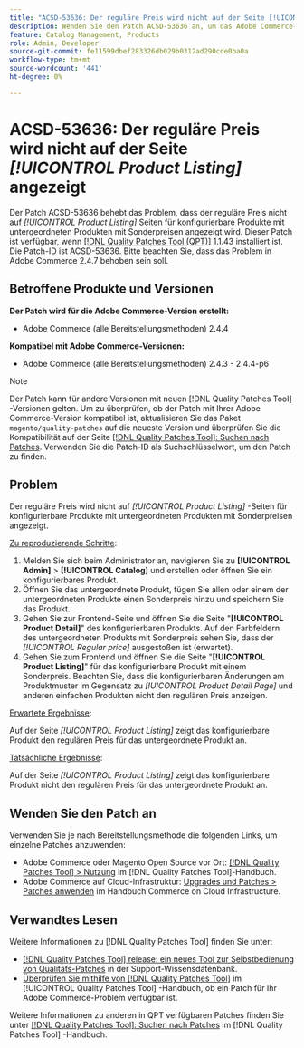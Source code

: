 ```yaml
---
title: "ACSD-53636: Der reguläre Preis wird nicht auf der Seite [!UICONTROL Product Listing] angezeigt."
description: Wenden Sie den Patch ACSD-53636 an, um das Adobe Commerce-Problem zu beheben, bei dem der reguläre Preis auf *[!UICONTROL Product Listing]*-Seiten für konfigurierbare Produkte mit untergeordneten Produkten mit Sonderpreisen nicht angezeigt wird.
feature: Catalog Management, Products
role: Admin, Developer
source-git-commit: fe11599dbef283326db029b0312ad290cde0ba0a
workflow-type: tm+mt
source-wordcount: '441'
ht-degree: 0%

---
```


# ACSD-53636: Der reguläre Preis wird nicht auf der Seite *[!UICONTROL Product Listing]* angezeigt

Der Patch ACSD-53636 behebt das Problem, dass der reguläre Preis nicht auf *[!UICONTROL Product Listing]* Seiten für konfigurierbare Produkte mit untergeordneten Produkten mit Sonderpreisen angezeigt wird. Dieser Patch ist verfügbar, wenn [[!DNL Quality Patches Tool (QPT)]](https://experienceleague.adobe.com/en/docs/commerce-knowledge-base/kb/announcements/commerce-announcements/magento-quality-patches-released-new-tool-to-self-serve-quality-patches) 1.1.43 installiert ist. Die Patch-ID ist ACSD-53636. Bitte beachten Sie, dass das Problem in Adobe Commerce 2.4.7 behoben sein soll.

## Betroffene Produkte und Versionen

**Der Patch wird für die Adobe Commerce-Version erstellt:**

* Adobe Commerce (alle Bereitstellungsmethoden) 2.4.4

**Kompatibel mit Adobe Commerce-Versionen:**

* Adobe Commerce (alle Bereitstellungsmethoden) 2.4.3 - 2.4.4-p6

>[!NOTE]
>
>Der Patch kann für andere Versionen mit neuen [!DNL Quality Patches Tool] -Versionen gelten. Um zu überprüfen, ob der Patch mit Ihrer Adobe Commerce-Version kompatibel ist, aktualisieren Sie das Paket `magento/quality-patches` auf die neueste Version und überprüfen Sie die Kompatibilität auf der Seite [[!DNL Quality Patches Tool]: Suchen nach Patches](https://experienceleague.adobe.com/tools/commerce-quality-patches/index.html). Verwenden Sie die Patch-ID als Suchschlüsselwort, um den Patch zu finden.

## Problem

Der reguläre Preis wird nicht auf *[!UICONTROL Product Listing]* -Seiten für konfigurierbare Produkte mit untergeordneten Produkten mit Sonderpreisen angezeigt.

<u>Zu reproduzierende Schritte</u>:

1. Melden Sie sich beim Administrator an, navigieren Sie zu **[!UICONTROL Admin]** > **[!UICONTROL Catalog]** und erstellen oder öffnen Sie ein konfigurierbares Produkt.
2. Öffnen Sie das untergeordnete Produkt, fügen Sie allen oder einem der untergeordneten Produkte einen Sonderpreis hinzu und speichern Sie das Produkt.
3. Gehen Sie zur Frontend-Seite und öffnen Sie die Seite &quot;**[!UICONTROL Product Detail]**&quot; des konfigurierbaren Produkts. Auf den Farbfeldern des untergeordneten Produkts mit Sonderpreis sehen Sie, dass der *[!UICONTROL Regular price]* ausgestoßen ist (erwartet).
4. Gehen Sie zum Frontend und öffnen Sie die Seite &quot;**[!UICONTROL Product Listing]**&quot; für das konfigurierbare Produkt mit einem Sonderpreis. Beachten Sie, dass die konfigurierbaren Änderungen am Produktmuster im Gegensatz zu *[!UICONTROL Product Detail Page]* und anderen einfachen Produkten nicht den regulären Preis anzeigen.

<u>Erwartete Ergebnisse</u>:

Auf der Seite *[!UICONTROL Product Listing]* zeigt das konfigurierbare Produkt den regulären Preis für das untergeordnete Produkt an.

<u>Tatsächliche Ergebnisse</u>:

Auf der Seite *[!UICONTROL Product Listing]* zeigt das konfigurierbare Produkt nicht den regulären Preis für das untergeordnete Produkt an.

## Wenden Sie den Patch an

Verwenden Sie je nach Bereitstellungsmethode die folgenden Links, um einzelne Patches anzuwenden:

* Adobe Commerce oder Magento Open Source vor Ort: [[!DNL Quality Patches Tool] > Nutzung](/help/tools/quality-patches-tool/usage.md) im [!DNL Quality Patches Tool]-Handbuch.
* Adobe Commerce auf Cloud-Infrastruktur: [Upgrades und Patches > Patches anwenden](https://experienceleague.adobe.com/docs/commerce-cloud-service/user-guide/develop/upgrade/apply-patches.html) im Handbuch Commerce on Cloud Infrastructure.

## Verwandtes Lesen

Weitere Informationen zu [!DNL Quality Patches Tool] finden Sie unter:

* [[!DNL Quality Patches Tool] release: ein neues Tool zur Selbstbedienung von Qualitäts-Patches](https://experienceleague.adobe.com/en/docs/commerce-knowledge-base/kb/announcements/commerce-announcements/magento-quality-patches-released-new-tool-to-self-serve-quality-patches) in der Support-Wissensdatenbank.
* [Überprüfen Sie mithilfe von  [!DNL Quality Patches Tool]](/help/tools/quality-patches-tool/patches-available-in-qpt/check-patch-for-magento-issue-with-magento-quality-patches.md) im [!UICONTROL Quality Patches Tool] -Handbuch, ob ein Patch für Ihr Adobe Commerce-Problem verfügbar ist.


Weitere Informationen zu anderen in QPT verfügbaren Patches finden Sie unter [[!DNL Quality Patches Tool]: Suchen nach Patches](https://experienceleague.adobe.com/tools/commerce-quality-patches/index.html) im [!DNL Quality Patches Tool] -Handbuch.
